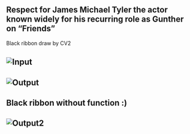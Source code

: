 ## Respect for James Michael Tyler the actor known widely for his recurring role as Gunther on “Friends” 

Black ribbon draw by CV2


## ![Input](https://user-images.githubusercontent.com/88204357/139312117-5d4b37b5-0c74-49bb-9534-13fc5a173c1b.jpg)
## ![Output](https://user-images.githubusercontent.com/88204357/139312143-19bd8218-fa40-4b34-b929-fa771ebb5a43.jpg)
## Black ribbon without function :)
## ![Output2](https://user-images.githubusercontent.com/88204357/139682498-60633725-fa9a-4739-91a5-db03ab3b823d.jpg)
